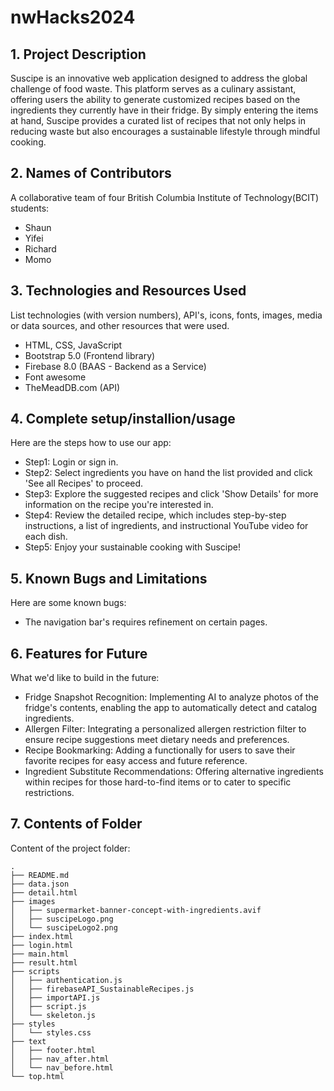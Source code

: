 # nwHacks2024

## 1. Project Description
Suscipe is an innovative web application designed to address the global challenge of food waste. This platform serves as a culinary assistant, offering users the ability to generate customized recipes based on the ingredients they currently have in their fridge. By simply entering the items at hand, Suscipe provides a curated list of recipes that not only helps in reducing waste but also encourages a sustainable lifestyle through mindful cooking.

## 2. Names of Contributors
A collaborative team of four British Columbia Institute of Technology(BCIT) students:
* Shaun
* Yifei
* Richard
* Momo
	
## 3. Technologies and Resources Used
List technologies (with version numbers), API's, icons, fonts, images, media or data sources, and other resources that were used.
* HTML, CSS, JavaScript
* Bootstrap 5.0 (Frontend library)
* Firebase 8.0 (BAAS - Backend as a Service)
* Font awesome
* TheMeadDB.com (API)

## 4. Complete setup/installion/usage
Here are the steps how to use our app:
* Step1: Login or sign in.
* Step2: Select ingredients you have on hand the list provided and click 'See all Recipes' to proceed.
* Step3: Explore the suggested recipes and click 'Show Details' for more information on the recipe you're interested in.
* Step4: Review the detailed recipe, which includes step-by-step instructions, a list of ingredients, and instructional YouTube video for each dish.
* Step5: Enjoy your sustainable cooking with Suscipe!


## 5. Known Bugs and Limitations
Here are some known bugs:
* The navigation bar's requires refinement on certain pages.

## 6. Features for Future
What we'd like to build in the future:
* Fridge Snapshot Recognition: Implementing AI to analyze photos of the fridge's contents, enabling the app to automatically detect and catalog ingredients.
* Allergen Filter: Integrating a personalized allergen restriction filter to ensure recipe suggestions meet dietary needs and preferences.
* Recipe Bookmarking: Adding a functionally for users to save their favorite recipes for easy access and future reference.
* Ingredient Substitute Recommendations: Offering alternative ingredients within recipes for those hard-to-find items or to cater to specific restrictions.
	
## 7. Contents of Folder
Content of the project folder:
```
.
├── README.md
├── data.json
├── detail.html
├── images
│   ├── supermarket-banner-concept-with-ingredients.avif
│   ├── suscipeLogo.png
│   └── suscipeLogo2.png
├── index.html
├── login.html
├── main.html
├── result.html
├── scripts
│   ├── authentication.js
│   ├── firebaseAPI_SustainableRecipes.js
│   ├── importAPI.js
│   ├── script.js
│   └── skeleton.js
├── styles
│   └── styles.css
├── text
│   ├── footer.html
│   ├── nav_after.html
│   └── nav_before.html
└── top.html
```

